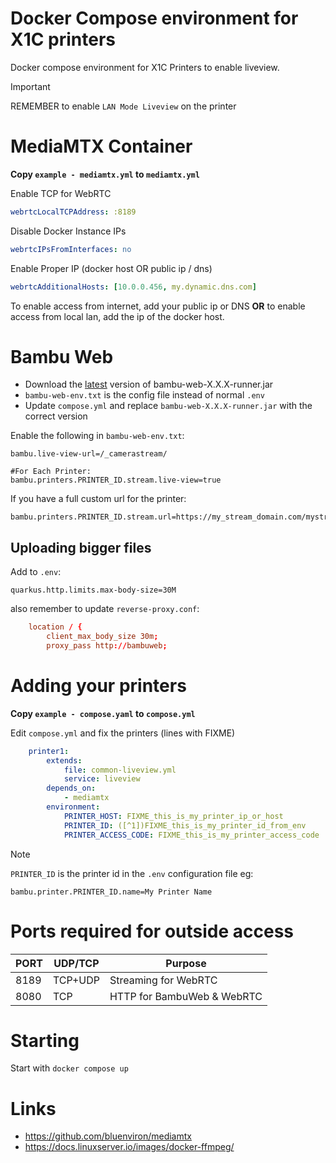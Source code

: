 # Docker Compose environment for X1C printers

Docker compose environment for X1C Printers to enable liveview.

> [!IMPORTANT]
> REMEMBER to enable `LAN Mode Liveview` on the printer

# MediaMTX Container

**Copy `example - mediamtx.yml` to `mediamtx.yml`**

Enable TCP for WebRTC
```yaml
webrtcLocalTCPAddress: :8189
```

Disable Docker Instance IPs
```yaml
webrtcIPsFromInterfaces: no
```

Enable Proper IP (docker host OR public ip / dns)
```yaml
webrtcAdditionalHosts: [10.0.0.456, my.dynamic.dns.com]
```
To enable access from internet, add your public ip or DNS **OR** to enable access from local lan, add the ip of the docker host.


# Bambu Web

* Download the [latest](/releases/latest) version of bambu-web-X.X.X-runner.jar
* `bambu-web-env.txt` is the config file instead of normal `.env`
* Update `compose.yml` and replace `bambu-web-X.X.X-runner.jar` with the correct version

Enable the following in `bambu-web-env.txt`:
```properties
bambu.live-view-url=/_camerastream/

#For Each Printer:
bambu.printers.PRINTER_ID.stream.live-view=true
```

If you have a full custom url for the printer:
```properties
bambu.printers.PRINTER_ID.stream.url=https://my_stream_domain.com/mystream
```

## Uploading bigger files

Add to `.env`:
```properties
quarkus.http.limits.max-body-size=30M
```

also remember to update `reverse-proxy.conf`:
```conf
    location / {
        client_max_body_size 30m;
        proxy_pass http://bambuweb;
```


# Adding your printers

**Copy `example - compose.yaml` to `compose.yml`**

Edit `compose.yml` and fix the printers (lines with FIXME)

```yaml
    printer1:
        extends:
            file: common-liveview.yml
            service: liveview
        depends_on:
            - mediamtx
        environment:
            PRINTER_HOST: FIXME_this_is_my_printer_ip_or_host
            PRINTER_ID: ([^1])FIXME_this_is_my_printer_id_from_env
            PRINTER_ACCESS_CODE: FIXME_this_is_my_printer_access_code
```

> [!NOTE]
> `PRINTER_ID` is the printer id in the `.env` configuration file eg: 
> ```properties
> bambu.printer.PRINTER_ID.name=My Printer Name
> ```

# Ports required for outside access

| PORT | UDP/TCP | Purpose |
|--|--|--|
|8189|TCP+UDP|Streaming for WebRTC|
|8080|TCP|HTTP for BambuWeb & WebRTC|

# Starting

Start with `docker compose up`

# Links

* https://github.com/bluenviron/mediamtx
* https://docs.linuxserver.io/images/docker-ffmpeg/
